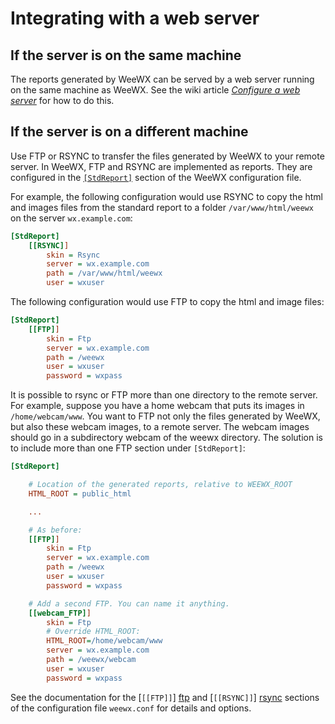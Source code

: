 # Integrating with a web server

## If the server is on the same machine

The reports generated by WeeWX can be served by a web server running on the same
machine as WeeWX. See the wiki article [_Configure a web
server_](https://github.com/weewx/weewx/wiki/Configure-a-web-server-(Apache,-NGINX-or-lighttpd))
for how to do this.

## If the server is on a different machine

Use FTP or RSYNC to transfer the files generated by WeeWX to your remote server.
In WeeWX, FTP and RSYNC are implemented as reports. They are configured in the
[`[StdReport]`](/reference/weewx-options/stdreport/) section of the WeeWX
configuration file.

For example, the following configuration would use RSYNC to copy the html and
images files from the standard report to a folder `/var/www/html/weewx` on the
server `wx.example.com`:

```ini
[StdReport]
    [[RSYNC]]
        skin = Rsync
        server = wx.example.com
        path = /var/www/html/weewx
        user = wxuser
```

The following configuration would use FTP to copy the html and image files:

```ini
[StdReport]
    [[FTP]]
        skin = Ftp
        server = wx.example.com
        path = /weewx
        user = wxuser
        password = wxpass
```

It is possible to rsync or FTP more than one directory to the remote server. For
example, suppose you have a home webcam that puts its images in
`/home/webcam/www`. You want to FTP not only the files generated by WeeWX, but
also these webcam images, to a remote server. The webcam images should go in a
subdirectory webcam of the weewx directory. The solution is to include more than
one FTP section under `[StdReport]`:

``` ini
[StdReport]

    # Location of the generated reports, relative to WEEWX_ROOT
    HTML_ROOT = public_html

    ...

    # As before:
    [[FTP]]
        skin = Ftp
        server = wx.example.com
        path = /weewx
        user = wxuser
        password = wxpass

    # Add a second FTP. You can name it anything.
    [[webcam_FTP]]
        skin = Ftp
        # Override HTML_ROOT:
        HTML_ROOT=/home/webcam/www
        server = wx.example.com
        path = /weewx/webcam
        user = wxuser
        password = wxpass
```

See the documentation for the [`[[FTP]]`] [ftp] and [`[[RSYNC]]`] [rsync]
sections of the configuration file `weewx.conf` for details and options.

[ftp]: /reference/weewx-options/stdreport/#ftp "[[FTP]] section"
[rsync]: /reference/weewx-options/stdreport/#rsync "[[RSYNC]] section"